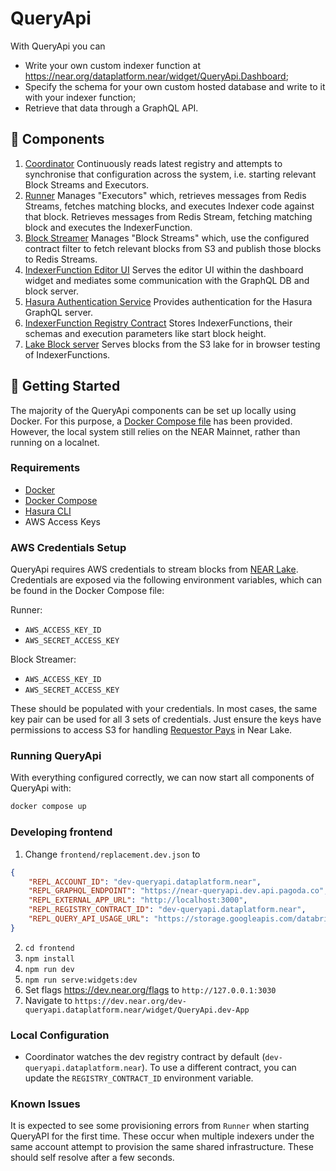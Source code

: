 # QueryApi

With QueryApi you can
* Write your own custom indexer function at https://near.org/dataplatform.near/widget/QueryApi.Dashboard;
* Specify the schema for your own custom hosted database and write to it with your indexer function;
* Retrieve that data through a GraphQL API.

## 🧩 Components
1. [Coordinator](./coordinator)
   Continuously reads latest registry and attempts to synchronise that configuration across the system, i.e. starting relevant Block Streams and Executors.
1. [Runner](./runner)
   Manages "Executors" which, retrieves messages from Redis Streams, fetches matching blocks, and executes Indexer code against that block. 
   Retrieves messages from Redis Stream, fetching matching block and executes the IndexerFunction.
1. [Block Streamer](./block-streamer)
   Manages "Block Streams" which, use the configured contract filter to fetch relevant blocks from S3 and publish those blocks to Redis Streams.
1. [IndexerFunction Editor UI](./frontend)
   Serves the editor UI within the dashboard widget and mediates some communication with the GraphQL DB and block server.
1. [Hasura Authentication Service](./hasura-authentication-service)
   Provides authentication for the Hasura GraphQL server.
1. [IndexerFunction Registry Contract](./registry)
   Stores IndexerFunctions, their schemas and execution parameters like start block height.
1. [Lake Block server](./block-server)
   Serves blocks from the S3 lake for in browser testing of IndexerFunctions.

## 🚀 Getting Started

The majority of the QueryApi components can be set up locally using Docker. For this purpose, a [Docker Compose file](./docker-compose.yml) has been provided. However, the local system still relies on the NEAR Mainnet, rather than running on a localnet.

### Requirements
- [Docker](https://docs.docker.com/engine/install/)
- [Docker Compose](https://docs.docker.com/compose/install/)
- [Hasura CLI](https://hasura.io/docs/latest/hasura-cli/install-hasura-cli/)
- AWS Access Keys

### AWS Credentials Setup
QueryApi requires AWS credentials to stream blocks from [NEAR Lake](https://github.com/near/near-lake-indexer). Credentials are exposed via the following environment variables, which can be found in the Docker Compose file:

Runner:
- `AWS_ACCESS_KEY_ID`
- `AWS_SECRET_ACCESS_KEY`

Block Streamer:
- `AWS_ACCESS_KEY_ID`
- `AWS_SECRET_ACCESS_KEY`

These should be populated with your credentials. In most cases, the same key pair can be used for all 3 sets of credentials. Just ensure the keys have permissions to access S3 for handling [Requestor Pays](https://docs.aws.amazon.com/AmazonS3/latest/userguide/RequesterPaysBuckets.html) in Near Lake. 

### Running QueryApi
With everything configured correctly, we can now start all components of QueryApi with:
```sh
docker compose up
```

### Developing frontend
1. Change `frontend/replacement.dev.json` to
```json
{
    "REPL_ACCOUNT_ID": "dev-queryapi.dataplatform.near",
    "REPL_GRAPHQL_ENDPOINT": "https://near-queryapi.dev.api.pagoda.co",
    "REPL_EXTERNAL_APP_URL": "http://localhost:3000",
    "REPL_REGISTRY_CONTRACT_ID": "dev-queryapi.dataplatform.near",
    "REPL_QUERY_API_USAGE_URL": "https://storage.googleapis.com/databricks-near-query-runner/output/query-api-usage/indexers_dev.json"
}
```
2. `cd frontend`
3. `npm install`
4. `npm run dev`
5. `npm run serve:widgets:dev`
6. Set flags https://dev.near.org/flags to `http://127.0.0.1:3030`
7. Navigate to `https://dev.near.org/dev-queryapi.dataplatform.near/widget/QueryApi.dev-App`

### Local Configuration
- Coordinator watches the dev registry contract by default (`dev-queryapi.dataplatform.near`). To use a different contract, you can update the `REGISTRY_CONTRACT_ID` environment variable.

### Known Issues

It is expected to see some provisioning errors from `Runner` when starting QueryAPI for the first time. These occur when multiple indexers under the same account attempt to provision the same shared infrastructure. These should self resolve after a few seconds.
